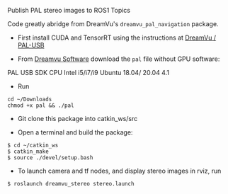 Publish PAL stereo images to ROS1 Topics

Code greatly abridge from DreamVu's `dreamvu_pal_navigation` package.

- First install CUDA and TensorRT using the instructions at  [DreamVu / PAL-USB](https://github.com/DreamVu/PAL-USB) 

- From [Dreamvu Software](https://dreamvu.com/software) download the `pal` file without GPU software:

PAL USB SDK CPU 	Intel i5/i7/i9 	Ubuntu 18.04/ 20.04 	4.1

- Run
```
cd ~/Downloads
chmod +x pal && ./pal
```

- Git clone this package into catkin_ws/src

- Open a terminal and build the package:
```
$ cd ~/catkin_ws
$ catkin_make
$ source ./devel/setup.bash
```
        
- To launch camera and tf nodes, and display stereo images in rviz, run
```
$ roslaunch dreamvu_stereo stereo.launch
```
